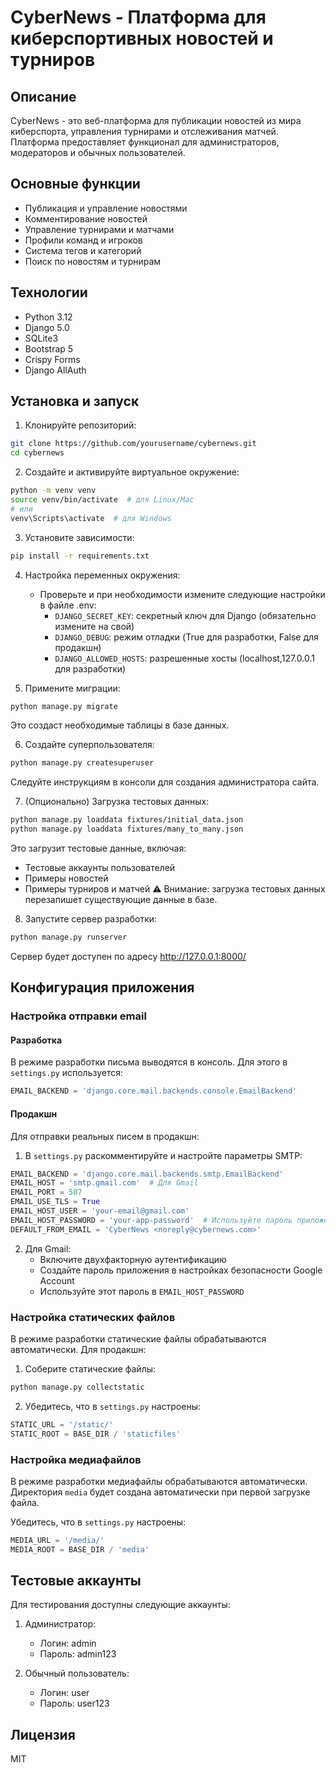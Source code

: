 # CyberNews - Платформа для киберспортивных новостей и турниров

## Описание
CyberNews - это веб-платформа для публикации новостей из мира киберспорта, управления турнирами и отслеживания матчей. Платформа предоставляет функционал для администраторов, модераторов и обычных пользователей.

## Основные функции
- Публикация и управление новостями
- Комментирование новостей
- Управление турнирами и матчами
- Профили команд и игроков
- Система тегов и категорий
- Поиск по новостям и турнирам

## Технологии
- Python 3.12
- Django 5.0
- SQLite3
- Bootstrap 5
- Crispy Forms
- Django AllAuth

## Установка и запуск

1. Клонируйте репозиторий:
```bash
git clone https://github.com/yourusername/cybernews.git
cd cybernews
```

2. Создайте и активируйте виртуальное окружение:
```bash
python -m venv venv
source venv/bin/activate  # для Linux/Mac
# или
venv\Scripts\activate  # для Windows
```

3. Установите зависимости:
```bash
pip install -r requirements.txt
```

4. Настройка переменных окружения:
   - Проверьте и при необходимости измените следующие настройки в файле .env:
     - `DJANGO_SECRET_KEY`: секретный ключ для Django (обязательно измените на свой)
     - `DJANGO_DEBUG`: режим отладки (True для разработки, False для продакшн)
     - `DJANGO_ALLOWED_HOSTS`: разрешенные хосты (localhost,127.0.0.1 для разработки)

5. Примените миграции:
```bash
python manage.py migrate
```
Это создаст необходимые таблицы в базе данных.

6. Создайте суперпользователя:
```bash
python manage.py createsuperuser
```
Следуйте инструкциям в консоли для создания администратора сайта.

7. (Опционально) Загрузка тестовых данных:
```bash
python manage.py loaddata fixtures/initial_data.json
python manage.py loaddata fixtures/many_to_many.json
```
Это загрузит тестовые данные, включая:
- Тестовые аккаунты пользователей
- Примеры новостей
- Примеры турниров и матчей
⚠️ Внимание: загрузка тестовых данных перезапишет существующие данные в базе.

8. Запустите сервер разработки:
```bash
python manage.py runserver
```
Сервер будет доступен по адресу http://127.0.0.1:8000/

## Конфигурация приложения

### Настройка отправки email

#### Разработка
В режиме разработки письма выводятся в консоль. Для этого в `settings.py` используется:
```python
EMAIL_BACKEND = 'django.core.mail.backends.console.EmailBackend'
```

#### Продакшн
Для отправки реальных писем в продакшн:

1. В `settings.py` раскомментируйте и настройте параметры SMTP:
```python
EMAIL_BACKEND = 'django.core.mail.backends.smtp.EmailBackend'
EMAIL_HOST = 'smtp.gmail.com'  # Для Gmail
EMAIL_PORT = 587
EMAIL_USE_TLS = True
EMAIL_HOST_USER = 'your-email@gmail.com'
EMAIL_HOST_PASSWORD = 'your-app-password'  # Используйте пароль приложения для Gmail
DEFAULT_FROM_EMAIL = 'CyberNews <noreply@cybernews.com>'
```

2. Для Gmail:
   - Включите двухфакторную аутентификацию
   - Создайте пароль приложения в настройках безопасности Google Account
   - Используйте этот пароль в `EMAIL_HOST_PASSWORD`

### Настройка статических файлов

В режиме разработки статические файлы обрабатываются автоматически. Для продакшн:

1. Соберите статические файлы:
```bash
python manage.py collectstatic
```

2. Убедитесь, что в `settings.py` настроены:
```python
STATIC_URL = '/static/'
STATIC_ROOT = BASE_DIR / 'staticfiles'
```

### Настройка медиафайлов

В режиме разработки медиафайлы обрабатываются автоматически. Директория `media` будет создана автоматически при первой загрузке файла.

Убедитесь, что в `settings.py` настроены:
```python
MEDIA_URL = '/media/'
MEDIA_ROOT = BASE_DIR / 'media'
```

## Тестовые аккаунты

Для тестирования доступны следующие аккаунты:

1. Администратор:
   - Логин: admin
   - Пароль: admin123

2. Обычный пользователь:
   - Логин: user
   - Пароль: user123

## Лицензия

MIT 